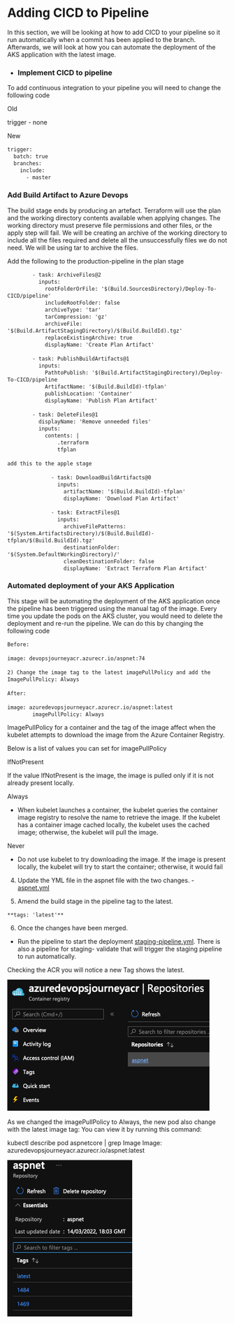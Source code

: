 # Adding CICD to Pipeline 

In this section, we will be looking at how to add CICD to your pipeline so it run automatically when a commit has been applied to the branch. Afterwards, we will look at how you can automate the deployment of the AKS application with the latest image. 

- ### Implement CICD to pipeline

To add continuous integration to your pipeline you will need to change the following code 

Old 

trigger - none 

New 

```
trigger:
  batch: true 
  branches:
    include:
      - master

```
### Add Build Artifact to Azure Devops ###

The build stage ends by producing an artefact. Terraform will use the plan and the working directory contents available when applying changes. The working directory must preserve file permissions and other files, or the apply step will fail. We will be creating an archive of the working directory to include all the files required and delete all the unsuccessfully files we do not need. We will be using tar to archive the files. 

Add the following to the production-pipeline in the plan stage 

```
        - task: ArchiveFiles@2
          inputs:
            rootFolderOrFile: '$(Build.SourcesDirectory)/Deploy-To-CICD/pipeline'
            includeRootFolder: false
            archiveType: 'tar'
            tarCompression: 'gz'
            archiveFile: '$(Build.ArtifactStagingDirectory)/$(Build.BuildId).tgz'
            replaceExistingArchive: true
            displayName: 'Create Plan Artifact'

        - task: PublishBuildArtifacts@1
          inputs:
            PathtoPublish: '$(Build.ArtifactStagingDirectory)/Deploy-To-CICD/pipeline
            ArtifactName: '$(Build.BuildId)-tfplan'
            publishLocation: 'Container'
            displayName: 'Publish Plan Artifact'    

        - task: DeleteFiles@1
          displayName: 'Remove unneeded files'
          inputs:
            contents: |
                .terraform
                tfplan

add this to the apple stage 

              - task: DownloadBuildArtifacts@0
                inputs:
                  artifactName: '$(Build.BuildId)-tfplan'
                  displayName: 'Download Plan Artifact'

              - task: ExtractFiles@1
                inputs:
                  archiveFilePatterns: '$(System.ArtifactsDirectory)/$(Build.BuildId)-tfplan/$(Build.BuildId).tgz'
                  destinationFolder: '$(System.DefaultWorkingDirectory)/'
                  cleanDestinationFolder: false
                  displayName: 'Extract Terraform Plan Artifact'

```

### Automated deployment of your AKS Application ###

This stage will be automating the deployment of the AKS application once the pipeline has been triggered using the manual tag of the image. Every time you update the pods on the AKS cluster, you would need to delete the deployment and re-run the pipeline. We can do this by changing the following code 

```
Before:

image: devopsjourneyacr.azurecr.io/aspnet:74

2) Change the image tag to the latest imagePullPolicy and add the ImagePullPolicy: Always 

After: 

image: azuredevopsjourneyacr.azurecr.io/aspnet:latest
        imagePullPolicy: Always
```
 ImagePullPolicy for a container and the tag of the image affect when the kubelet attempts to download the image from the Azure Container Registry. 

Below is a list of values you can set for imagePullPolicy

IfNotPresent

If the value IfNotPresent is the image, the image is pulled only if it is not already present locally.

Always

- When kubelet launches a container, the kubelet queries the container image registry to resolve the name to retrieve the image. If the kubelet has a container image cached locally, the kubelet uses the cached image; otherwise, the kubelet will pull the image. 

Never

- Do not use kubelet to try downloading the image. If the image is present locally, the kubelet will try to start the container; otherwise, it would fail


4) Update the YML file in the aspnet file with the two changes. - [aspnet.yml](/Deploy-To-CICD/pipelines/scripts/aspnet.yaml)


5) Amend the build stage in the pipeline tag to the latest. 
```
**tags: 'latest'**

```

6) Once the changes have been merged.

- Run the pipeline to start the deployment [staging-pipeline.yml](/Deploy-To-CICD/pipelines/staging-validate.yml). There is also a pipeline for staging- validate that will trigger the staging pipeline to run automatically. 

Checking the ACR you will notice a new Tag shows the latest. 

![](/Deploy-To-CICD/images/updatedimage.png)


As we changed the imagePullPolicy to Always, the new pod also change with the latest image tag: You can view it by running this command: 

kubectl describe pod aspnetcore | grep Image Image: azuredevopsjourneyacr.azurecr.io/aspnet:latest

![](/Deploy-To-CICD/images/updatedimage1.png)